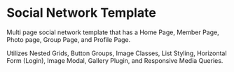 # Social Network Template

Multi page social network template that has a Home Page, Member Page, Photo page, Group Page, and Profile Page.

Utilizes Nested Grids, Button Groups, Image Classes, List Styling, Horizontal Form (Login), Image Modal, Gallery Plugin, and Responsive Media Queries.

